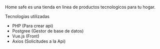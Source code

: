Home safe es una tienda en linea de productos tecnologicos para tu hogar.

Tecnologias utilizadas
- PHP (Para crear api)
- Postgree (Gestor de base de datos)
- Vue.js (Front)
- Axios (Solicitudes a la Api)

